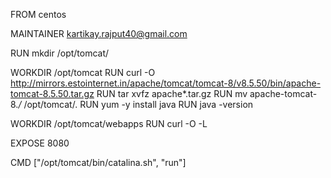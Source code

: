 FROM centos

MAINTAINER kartikay.rajput40@gmail.com

RUN mkdir /opt/tomcat/

WORKDIR /opt/tomcat
RUN curl -O http://mirrors.estointernet.in/apache/tomcat/tomcat-8/v8.5.50/bin/apache-tomcat-8.5.50.tar.gz
RUN tar xvfz apache*.tar.gz
RUN mv apache-tomcat-8.*/* /opt/tomcat/.
RUN yum -y install java
RUN java -version

WORKDIR /opt/tomcat/webapps
RUN curl -O -L <GIVE WAR FILE LOCATION FROM GIT>

EXPOSE 8080

CMD ["/opt/tomcat/bin/catalina.sh", "run"]
